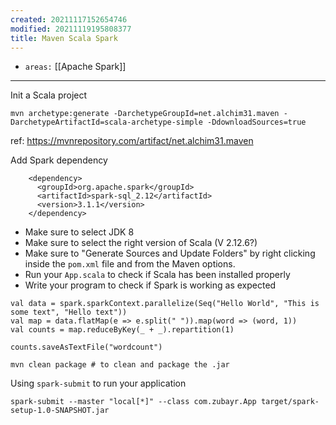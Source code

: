 ```yaml
---
created: 20211117152654746
modified: 20211119195808377
title: Maven Scala Spark
---
```


- `areas:` [[Apache Spark]]

---

Init a Scala project

    mvn archetype:generate -DarchetypeGroupId=net.alchim31.maven -DarchetypeArtifactId=scala-archetype-simple -DdownloadSources=true

ref: <https://mvnrepository.com/artifact/net.alchim31.maven>

Add Spark dependency

```
    <dependency>
      <groupId>org.apache.spark</groupId>
      <artifactId>spark-sql_2.12</artifactId>
      <version>3.1.1</version>
    </dependency>
```

- Make sure to select JDK 8
- Make sure to select the right version of Scala (V 2.12.6?)
- Make sure to "Generate Sources and Update Folders" by right clicking inside the `pom.xml` file and from the Maven options.
- Run your `App.scala` to check if Scala has been installed properly
- Write your program to check if Spark is working as expected

<!-- end list -->

    val data = spark.sparkContext.parallelize(Seq("Hello World", "This is some text", "Hello text"))
    val map = data.flatMap(e => e.split(" ")).map(word => (word, 1))
    val counts = map.reduceByKey(_ + _).repartition(1)

    counts.saveAsTextFile("wordcount")

    mvn clean package # to clean and package the .jar

Using `spark-submit` to run your application

`spark-submit --master "local[*]" --class com.zubayr.App target/spark-setup-1.0-SNAPSHOT.jar`
